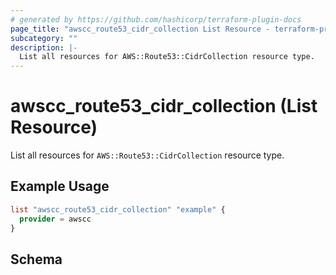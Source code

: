 ```yaml
---
# generated by https://github.com/hashicorp/terraform-plugin-docs
page_title: "awscc_route53_cidr_collection List Resource - terraform-provider-awscc"
subcategory: ""
description: |-
  List all resources for AWS::Route53::CidrCollection resource type.
---
```


# awscc_route53_cidr_collection (List Resource)

List all resources for `AWS::Route53::CidrCollection` resource type.

## Example Usage

```terraform
list "awscc_route53_cidr_collection" "example" {
  provider = awscc
}
```

<!-- schema generated by tfplugindocs -->
## Schema
